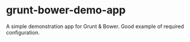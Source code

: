 grunt-bower-demo-app
====================

A simple demonstration app for Grunt &amp; Bower. Good example of required configuration.
